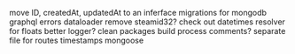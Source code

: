 move ID, createdAt, updatedAt to an inferface
migrations for mongodb
graphql errors
dataloader
remove steamid32?
check out datetimes
resolver for floats
better logger?
clean packages
build process
comments?
separate file for routes
timestamps mongoose